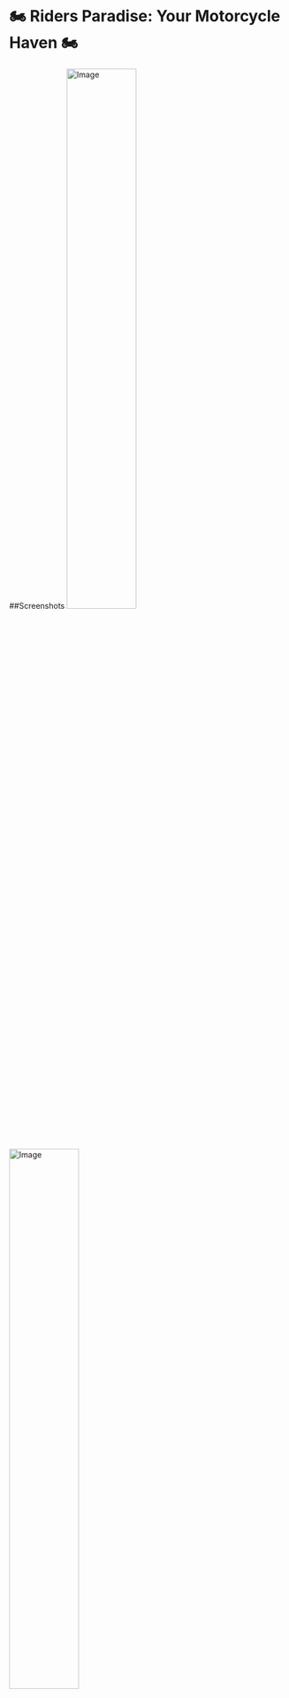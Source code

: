 #  🏍️ **Riders Paradise: Your Motorcycle Haven** 🏍️ 


##Screenshots
<img src="images/Image1.png" alt="Image" width="50%">
<img src="images/Image1.png" alt="Image" width="50%">
<img src="images/Image1.png" alt="Image" width="50%">



Welcome to "Riders Paradise" – where the thrill of the open road meets cutting-edge technology. 🛣️

🚀 Get ready to embark on an epic journey through the world of motorcycles. Whether you're a passionate rider, an enthusiast, or just curious about the two-wheeled lifestyle, our project has something for everyone.

🔥 **Key Features:**

🏁 Explore our extensive bike showroom with a user-friendly interface.
📦 Easily manage your bike inventory with a robust backend powered by the MERN stack.
🛒 Shop for the bike of your dreams with a seamless cart and checkout experience.
💬 Connect with fellow riders and our friendly staff through a built-in messaging system.
📊 Gain insights into your bike sales and customer interactions with advanced analytics.

📢 Join the "Bikers Paradise" community and experience the road like never before. Let's ride! 🏴‍☠️


## Tech Stack

**Client:** React

**Server:** Node, Express, MongoDB


## Run Locally

Clone the project

```bash
  git clone all3n2601/Riders-Paradise
```

Go to the project directory

```bash
  cd riders_paradise
```

Install dependencies

```bash
  npm install
```

Start the server

```bash
  npm start
```


## Screenshots



## Feedback

If you have any feedback, please reach out to any of the collabarators


## Support

For support, email allenabi2614@gmail.com 
